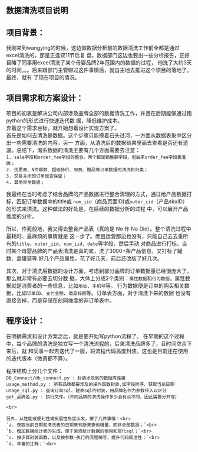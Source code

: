 数据清洗项目说明
---------------

## 项目背景：
  我刚来到wangying的时候，这边做数据分析前的数据清洗工作前全都是通过excel清洗的。那是正逢双11节后复
盘，数据部门这边也要出一些分析报告，正好目睹了同事用excel清洗了某个母婴品牌2年范围内的数据的过程，
他洗了大约3天的时间。。。后来跟部门主管聊过这件事情后，就自主地去推进这个项目的落地了。最终，就有
了现在项目的情况。<br>


## 项目需求和方案设计：
  项目的初衷是解决公司内部涉及品牌全部的数据清洗工作，并且在后期能够通过跑python的形式进行快速迭代数
据，降低维护成本。  
  奔着这个需求目标，就开始想着设计实现方案了。  
  首先是如何去清洗是数据。这个步骤只能摸着石头过河，一方面从数据表象中区分出一些需要清洗的内容，另一
方面，从清洗后的数据结果里面去查看是否还有遗漏。总结下，淘系数据的清洗主要有几个方面需要去注意：<br>
    `1. sale字段和order_fee字段的整合。两个都是销售额字段，但后来order_fee字段更准确；`<br>
    `2. 优惠券、N件爆款、超级特价、邮费、赠品等订单数据的清洗和归类；`<br>
    `3. 交易关闭的订单是否保留；`<br>
    `4. 其他异常数据；`<br>  

  我最终在当时考虑了结合品牌的产品数据进行整合清理的方式，通过给产品数据打标，匹配订单数据中的title或
`num_iid`（商品页面ID)或`outer_iid`（产品skuID）的形式来清洗。这种做法的好处是，在后续的数据分析的过程
中，可以展开产品维度的分析。   

  所以，作死般地，我又得去整合产品表（真的是 No 作 No Die）。整个清洗过程中最耗时、最麻烦的事情就是
这一步了。而且运营那边也没有，只能自己去去重所有的`title`、`outer_iid`、`num_iid`、`date`等字段，然后手动
对商品进行打标。当时某个母婴品牌的产品表清洗是真的累，洗了3000+条产品信息，又打标了罐数、盒罐装等
好几个产品属性，花了好几天，前后还改版了好几次。     

  其次，对于清洗后数据的设计方面，考虑到部分品牌的订单数据量已经很庞大了，那么就非常有必要去切分数
据，大体上分成2个类别：`属性数据`和`行为数据`。属性数据就是消费者的一些信息，比如`地址`、`手机号`等。
行为数据便是订单的购买相关数据，比如`订单ID`、`支付金额`、`商品标题`等。订单表方面，对于清洗下来的数据
也没有直接丢掉，而是存储在创同维度的非订单表中。  

## 程序设计：
  在明确需求和设计方案之后，就是要开始写python流程了。
  在早期的这个过程中，每个品牌的清洗是独立写一个清洗流程的，后来清洗品牌多了，且时间空余下来后，就
和同事一起去迭代了一版，将流程代码高度封装。这也是目前还在使用的迭代版本（微调都不算）。<br>

  程序结构上分几个文件：<br>
    `DB_Connect/db_connect.py : 封装涉及到的数据库连接`<br>
    `usage_method.py : 所有品牌都要涉及的操作函数封装,如字段排序、获取当前日期`<br>
    `usage_sql.py : 查询订单sql、建表sql的封装，用品牌名作为参数传入以区分`<br>
    `get_品牌名.py : 执行文件。（不同品牌的清洗操作多少会有点不同，因此需要分开写）`<br>
    
    <br>
    
    另外，从性能或便利性或拓展性角度出发，做了几件事情：<br>
    `a. 获取当前日期和清洗表的日期来判断来查询增量，而非全部数据；`<br>
    `b. 增加数据统计表的生成，便于常规统计数据的使用和简化sql；`<br>
    `c. 按步骤封装函数，以及按参数-执行的流程编写，提升代码简洁性；`<br>
    `d. 丰富的注释；`<br>
